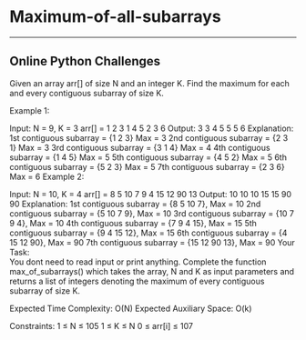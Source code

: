 # Maximum-of-all-subarrays
--------------------------------------------
Online Python Challenges
-------------------------------------------


Given an array arr[] of size N and an integer K. Find the maximum for each and every contiguous subarray of size K.

Example 1:

Input:
N = 9, K = 3
arr[] = 1 2 3 1 4 5 2 3 6
Output: 
3 3 4 5 5 5 6 
Explanation: 
1st contiguous subarray = {1 2 3} Max = 3
2nd contiguous subarray = {2 3 1} Max = 3
3rd contiguous subarray = {3 1 4} Max = 4
4th contiguous subarray = {1 4 5} Max = 5
5th contiguous subarray = {4 5 2} Max = 5
6th contiguous subarray = {5 2 3} Max = 5
7th contiguous subarray = {2 3 6} Max = 6
Example 2:

Input:
N = 10, K = 4
arr[] = 8 5 10 7 9 4 15 12 90 13
Output: 
10 10 10 15 15 90 90
Explanation: 
1st contiguous subarray = {8 5 10 7}, Max = 10
2nd contiguous subarray = {5 10 7 9}, Max = 10
3rd contiguous subarray = {10 7 9 4}, Max = 10
4th contiguous subarray = {7 9 4 15}, Max = 15
5th contiguous subarray = {9 4 15 12}, 
Max = 15
6th contiguous subarray = {4 15 12 90},
Max = 90
7th contiguous subarray = {15 12 90 13}, 
Max = 90
Your Task:  
You dont need to read input or print anything. Complete the function max_of_subarrays() which takes the array, N and K as input parameters and returns a list of integers denoting the maximum of every contiguous subarray of size K.

Expected Time Complexity: O(N)
Expected Auxiliary Space: O(k)

Constraints:
1 ≤ N ≤ 105
1 ≤ K ≤ N
0 ≤ arr[i] ≤ 107
